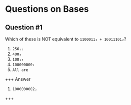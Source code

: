 # Questions on Bases

## Question #1

Which of these is NOT equivalent to `1100011₂ + 10011101₂`?

1. `256₁₀`
2. `400₈`
3. `100₁₆`
4. `100000000₂`
5. `All are`

+++ Answer

1. `1000000002₂`

+++
